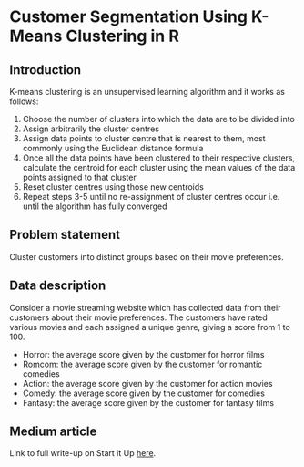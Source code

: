 # Customer Segmentation Using K-Means Clustering in R 

## Introduction 
K-means clustering is an unsupervised learning algorithm and it works as follows:
1. Choose the number of clusters into which the data are to be divided into
2. Assign arbitrarily the cluster centres 
3. Assign data points to cluster centre that is nearest to them, most commonly using the Euclidean distance formula
4. Once all the data points have been clustered to their respective clusters, calculate the centroid for each cluster using the
mean values of the data points assigned to that cluster
5. Reset cluster centres using those new centroids
6. Repeat steps 3-5 until no re-assignment of cluster centres occur i.e. until the algorithm has fully converged

## Problem statement 
Cluster customers into distinct groups based on their movie preferences.

## Data description 
Consider a movie streaming website which has collected data from their customers about their movie preferences.
The customers have rated various movies and each assigned a unique genre, giving a score from 1 to 100.

- Horror: the average score given by the customer for horror films
- Romcom: the average score given by the customer for romantic comedies
- Action: the average score given by the customer for action movies
- Comedy: the average score given by the customer for comedies
- Fantasy: the average score given by the customer for fantasy films

## Medium article 
Link to full write-up on Start it Up [here](https://medium.com/swlh/customer-segmentation-using-k-means-clustering-in-r-a74d512a4cfa). 

